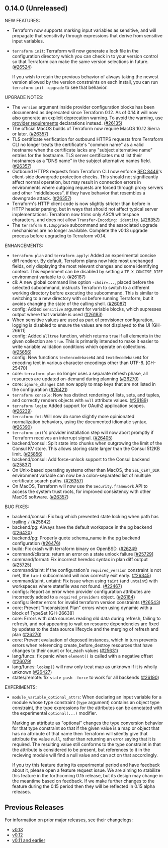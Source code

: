 ## 0.14.0 (Unreleased)

NEW FEATURES:
* Terraform now supports marking input variables as sensitive, and will propagate that sensitivity through expressions that derive from sensitive input variables.

* `terraform init`: Terraform will now generate a lock file in the configuration directory which you can check in to your version control so that Terraform can make the same version selections in future. ([#26524](https://github.com/hashicorp/terraform/issues/26524))

    If you wish to retain the previous behavior of always taking the newest version allowed by the version constraints on each install, you can run `terraform init -upgrade` to see that behavior.
    
UPGRADE NOTES:
* The `version` argument inside provider configuration blocks has been documented as deprecated since Terraform 0.12. As of 0.14 it will now also generate an explicit deprecation warning. To avoid the warning, use [provider requirements](https://www.terraform.io/docs/configuration/provider-requirements.html) declarations instead. ([#26135](https://github.com/hashicorp/terraform/issues/26135))
* The official MacOS builds of Terraform now require MacOS 10.12 Sierra or later. ([#26357](https://github.com/hashicorp/terraform/issues/26357))
* TLS certificate verification for outbound HTTPS requests from Terraform CLI no longer treats the certificate's "common name" as a valid hostname when the certificate lacks any "subject alternative name" entries for the hostname. TLS server certificates must list their hostnames as a "DNS name" in the subject alternative names field. ([#26357](https://github.com/hashicorp/terraform/issues/26357))
* Outbound HTTPS requests from Terraform CLI now enforce [RFC 8446](https://tools.ietf.org/html/rfc8446)'s client-side downgrade protection checks. This should not significantly affect normal operation, but may result in connection errors in environments where outgoing requests are forced through proxy servers and other "middleboxes", if they have behavior that resembles a downgrade attack. ([#26357](https://github.com/hashicorp/terraform/issues/26357))
* Terraform's HTTP client code is now slightly stricter than before in HTTP header parsing, but in ways that should not affect typical server implementations: Terraform now trims only _ASCII_ whitespace characters, and does not allow `Transfer-Encoding: identity`. ([#26357](https://github.com/hashicorp/terraform/issues/26357))
* The `terraform 0.13upgrade` subcommand and the associated upgrade mechanisms are no longer available. Complete the v0.13 upgrade process before upgrading to Terraform v0.14.

ENHANCEMENTS:

* `terraform plan` and `terraform apply`: Added an experimental concise diff renderer. By default, Terraform plans now hide most unchanged fields, only displaying the most relevant changes and some identifying context. This experiment can be disabled by setting a `TF_X_CONCISE_DIFF` environment variable to `0`. ([#26187](https://github.com/hashicorp/terraform/issues/26187))
* cli: A new global command line option `-chdir=...`, placed before the selected subcommand, instructs Terraform to switch to a different working directory before executing the subcommand. This is similar to switching to a new directory with `cd` before running Terraform, but it avoids changing the state of the calling shell. ([#26087](https://github.com/hashicorp/terraform/issues/26087))
* config: Added `sensitive` argument for variable blocks, which supresses output where that variable is used ([#26183](https://github.com/hashicorp/terraform/pull/26183))
* When sensitive values are used as part of provisioner configuration, logging is disabled to ensure the values are not displayed to the UI [GH-26611]
* config: Added `alltrue` function, which returns `true` if all elements in the given collection are `true`. This is primarily intended to make it easier to write variable validation conditions which operate on collections. ([#25656](https://github.com/hashicorp/terraform/issues/25656))
* config: New functions `textencodebase64` and `textdecodebase64` for encoding text in various character encodings other than UTF-8. [GH-25470]
* core: `terraform plan` no longer uses a separate refresh phase, all resources are updated on-demand during planning ([#26270](https://github.com/hashicorp/terraform/issues/26270))
* core: `ignore_changes` can now apply to map keys that are not listed in the configuration ([#26421](https://github.com/hashicorp/terraform/issues/26421))
* `terraform console`: Now has distinct rendering of lists, sets, and tuples, and correctly renders objects with `null` attribute values. ([#26189](https://github.com/hashicorp/terraform/issues/26189))
* `terraform login`: Added support for OAuth2 application scopes. ([#26239](https://github.com/hashicorp/terraform/issues/26239))
* `terraform fmt`: Will now do some slightly more opinionated normalization behaviors, using the documented idiomatic syntax. ([#26390](https://github.com/hashicorp/terraform/issues/26390))
* `terraform init`'s provider installation step will now abort promptly if Terraform receives an interrupt signal. ([#26405](https://github.com/hashicorp/terraform/issues/26405))
* backend/consul: Split state into chunks when outgrowing the limit of the Consul KV store. This allows storing state larger than the Consul 512KB limit. ([#25856](https://github.com/hashicorp/terraform/issues/25856))
* backend/consul: Add force-unlock support to the Consul backend ([#25837](https://github.com/hashicorp/terraform/issues/25837))
* On Unix-based operating systems other than MacOS, the `SSL_CERT_DIR` environment variable can now be a colon-separated list of multiple certificate search paths. ([#26357](https://github.com/hashicorp/terraform/issues/26357))
* On MacOS, Terraform will now use the `Security.framework` API to access the system trust roots, for improved consistency with other MacOS software. ([#26357](https://github.com/hashicorp/terraform/issues/26357))

BUG FIXES:

* backend/consul: Fix bug which prevented state locking when path has trailing `/` ([#25842](https://github.com/hashicorp/terraform/issues/25842))
* backend/pg: Always have the default workspace in the pg backend ([#26420](https://github.com/hashicorp/terraform/pull/26420))
* backend/pg: Properly quote schema_name in the pg backend configuration ([#26476](https://github.com/hashicorp/terraform/issues/26476))
* build: Fix crash with terraform binary on OpenBSD. ([#26249](https://github.com/hashicorp/terraform/issues/26249)
* command/clistate: return an error on a state unlock failure [[#25729](https://github.com/hashicorp/terraform/issues/25729)] 
* command/format: Fix incorrect heredoc syntax in plan diff output ([#25725](https://github.com/hashicorp/terraform/issues/25725))
* command/taint: If the configuration's `required_version` constraint is not met, the `taint` subcommand will now correctly exit early. ([#26345](https://github.com/hashicorp/terraform/issues/26345))
* command/taint, untaint: Fix issue when using `taint` (and `untaint`) with workspaces where statefile was not found. ([#22467](https://github.com/hashicorp/terraform/issues/22467))
* configs: Report an error when provider configuration attributes are incorrectly added to a `required_providers` object. ([#26184](https://github.com/hashicorp/terraform/issues/26184))
* configs: Better errors for invalid terraform version constraints ([#26543](https://github.com/hashicorp/terraform/issues/26543))
* core: Prevent "Inconsistent Plan" errors when using dynamic with a block of TypeSet [GH-26638]
* core: Errors with data sources reading old data during refresh, failing to refresh, and not appearing to wait on resource dependencies are fixed by updates to the data source lifecycle and the merging of refresh and plan ([#26270](https://github.com/hashicorp/terraform/issues/26270))
* core: Prevent evaluation of deposed instances, which in turn prevents errors when referencing create_before_destroy resources that have changes to their count or for_each values ([#25631](https://github.com/hashicorp/terraform/issues/25631))
* lang/funcs: fix panic when `element()` is called with a negative offset ([#26079](https://github.com/hashicorp/terraform/issues/26079))
* lang/funcs: `lookup()` will now only treat map as unknown if it is wholly unknown ([#26427](https://github.com/hashicorp/terraform/issues/26427))
* states/remote: fix `state push -force` to work for all backends ([#26190](https://github.com/hashicorp/terraform/issues/26190))

EXPERIMENTS:

* `module_variable_optional_attrs`: When declaring an input variable for a module whose type constraint (`type` argument) contains an object type constraint, the type expressions for the attributes can be annotated with the experimental `optional(...)` modifier.

    Marking an attribute as "optional" changes the type conversion behavior for that type constraint so that if the given value is a map or object that has no attribute of that name then Terraform will silently give that attribute the value `null`, rather than returning an error saying that it is required. The resulting value still conforms to the type constraint in that the attribute is considered to be present, but references to it in the recieving module will find a null value and can act on that accordingly.
    
    If you try this feature during its experimental period and have feedback about it, please open a feature request issue. We are aiming to stabilize this feature in the forthcoming 0.15 release, but its design may change in the meantime based on feedback. If we make further changes to the feature during the 0.15 period then they will be reflected in 0.15 alpha releases.

## Previous Releases

For information on prior major releases, see their changelogs:

* [v0.13](https://github.com/hashicorp/terraform/blob/v0.13/CHANGELOG.md)
* [v0.12](https://github.com/hashicorp/terraform/blob/v0.12/CHANGELOG.md)
* [v0.11 and earlier](https://github.com/hashicorp/terraform/blob/v0.11/CHANGELOG.md)

